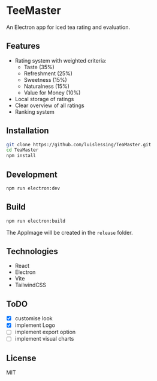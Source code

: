# TeeMaster

An Electron app for iced tea rating and evaluation.

## Features

- Rating system with weighted criteria:
  - Taste (35%)
  - Refreshment (25%)
  - Sweetness (15%)
  - Naturalness (15%)
  - Value for Money (10%)
- Local storage of ratings
- Clear overview of all ratings
- Ranking system

## Installation

```bash
git clone https://github.com/luislessing/TeaMaster.git
cd TeaMaster
npm install
```

## Development

```bash
npm run electron:dev
```

## Build

```bash
npm run electron:build
```

The AppImage will be created in the `release` folder.

## Technologies

- React
- Electron
- Vite
- TailwindCSS

## ToDO
- [x] customise look
- [x] implement Logo
- [ ] implement export option
- [ ] implement visual charts 

## License

MIT